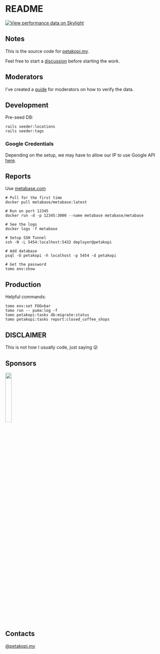# README

[![View performance data on Skylight](https://badges.skylight.io/typical/PLhsfZX5VaN3.svg?token=SEtrrK0LQlsgB9CP-lMwKPXY53ZM-CyAOML5DRWRb-g)](https://www.skylight.io/app/applications/PLhsfZX5VaN3)

## Notes

This is the source code for [petakopi.my](https://petakopi.my).

Feel free to start a [discussion](https://github.com/amree/petakopi/discussions)
before starting the work.

## Moderators

I've created a
[guide](https://amree.notion.site/Moderator-Guide-bb65c644fea5489aaaf1347477018ec9)
for moderators on how to verify the data.

## Development

Pre-seed DB:

```
rails seeder:locations
rails seeder:tags
```

### Google Credentials

Depending on the setup, we may have to allow our IP to use Google API
[here](https://console.cloud.google.com/google/maps-apis/credentials).

## Reports

Use [metabase.com](https://metabase.com)

```
# Pull for the first time
docker pull metabase/metabase:latest

# Run on port 12345
docker run -d -p 12345:3000 --name metabase metabase/metabase

# See the logs
docker logs -f metabase

# Setup SSH Tunnel
ssh -N -L 5454:localhost:5432 deployer@petakopi

# Add database
psql -U petakopi -h localhost -p 5454 -d petakopi

# Get the password
tomo env:show
```

## Production

Helpful commands:

```
tomo env:set FOO=bar
tomo run -- puma:log -f
tomo petakopi:tasks db:migrate:status
tomo petakopi:tasks report:closed_coffee_shops
```

## DISCLAIMER

This is not how I usually code, just saying 😛

## Sponsors

[<img src="https://i.imgur.com/WYVGZ6Z.png" width="20%" />](https://skylight.io)

## Contacts

[@petakopi.my](https://www.instagram.com/petakopi.my/)

